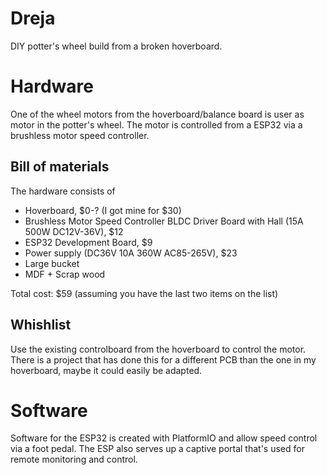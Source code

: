 # Dreja
DIY potter's wheel build from a broken hoverboard.

# Hardware
One of the wheel motors from the hoverboard/balance board is user as motor in the potter's wheel. The motor is controlled from a ESP32 via a brushless motor speed controller.

## Bill of materials
The hardware consists of
* Hoverboard, $0-? (I got mine for $30)
* Brushless Motor Speed Controller BLDC Driver Board with Hall (15A 500W DC12V-36V), $12
* ESP32 Development Board, $9
* Power supply (DC36V 10A 360W AC85-265V), $23
* Large bucket
* MDF + Scrap wood

Total cost: $59 (assuming you have the last two items on the list)


## Whishlist
Use the existing controlboard from the hoverboard to control the motor. There is a project that has done this for a different PCB than the one in my hoverboard, maybe it could easily be adapted.

# Software
Software for the ESP32 is created with PlatformIO and allow speed control via a foot pedal. The ESP also serves up a captive portal that's used for remote monitoring and control.
